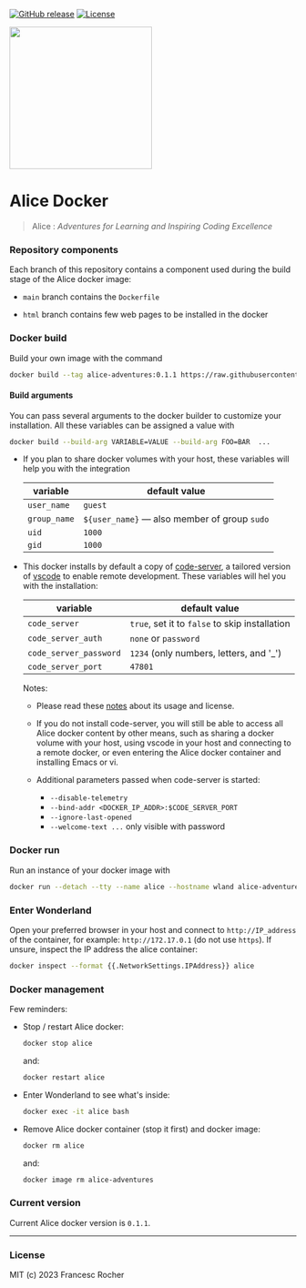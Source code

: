 [![GitHub release](https://img.shields.io/github/release/alice-adventures/docker.svg)](https://github.com/alice-adventures/docker/releases/latest)
[![License](https://img.shields.io/github/license/alice-adventures/docker.svg?color=blue)](https://github.com/alice-adventures/docker/blob/master/LICENSE)

<img src="https://raw.githubusercontent.com/wiki/alice-adventures/Alice/Alice_Adventures.png" width="250" />

# Alice Docker

> Alice : _Adventures for Learning and Inspiring Coding Excellence_


### Repository components

Each branch of this repository contains a component used during the build stage
of the Alice docker image:

  * `main` branch contains the `Dockerfile`

  * `html` branch contains few web pages to be installed in the docker


### Docker build

Build your own image with the command

```sh
docker build --tag alice-adventures:0.1.1 https://raw.githubusercontent.com/alice-adventures/docker/main/Dockerfile
```

#### Build arguments

You can pass several arguments to the docker builder to customize your
installation. All these variables can be assigned a value with

```sh
docker build --build-arg VARIABLE=VALUE --build-arg FOO=BAR  ...
```

  * If you plan to share docker volumes with your host, these variables will
    help you with the integration

    | variable     | default value                                |
    |--------------|----------------------------------------------|
    | `user_name`  | `guest`                                      |
    | `group_name` | `${user_name}` — also member of group `sudo` |
    | `uid`        | `1000`                                       |
    | `gid`        | `1000`                                       |

  * This docker installs by default  a copy of
    [code-server](https://code.visualstudio.com/docs/remote/vscode-server), a
    tailored version of [vscode](https://code.visualstudio.com/) to enable
    remote development. These variables will hel you with the installation:

    | variable               | default value                                  |
    |------------------------|------------------------------------------------|
    | `code_server`          | `true`, set it to `false` to skip installation |
    | `code_server_auth`     | `none` or `password`                           |
    | `code_server_password` | `1234`    (only numbers, letters, and '_')     |
    | `code_server_port`     | `47801`                                        |

    Notes:

      + Please read these
        [notes](https://code.visualstudio.com/docs/remote/vscode-server#_common-questions)
        about its usage and license.

      * If you do not install code-server, you will still be able to access all
        Alice docker content by other means, such as sharing a docker volume
        with your host, using vscode in your host and connecting to a remote
        docker, or even entering the Alice docker container and installing Emacs
        or vi.

      * Additional parameters passed when code-server is started:

        + `--disable-telemetry`
        + `--bind-addr <DOCKER_IP_ADDR>:$CODE_SERVER_PORT`
        + `--ignore-last-opened`
        + `--welcome-text ...` only visible with password


### Docker run

Run an instance of your docker image with

```sh
docker run --detach --tty --name alice --hostname wland alice-adventures:0.1.1
```


### Enter Wonderland

Open your preferred browser in your host and connect to `http://IP_address`
of the container, for example: `http://172.17.0.1` (do not use `https`). If
unsure, inspect the IP address the alice container:

```sh
docker inspect --format {{.NetworkSettings.IPAddress}} alice
```


### Docker management

Few reminders:

  * Stop / restart Alice docker:

    ```sh
    docker stop alice
    ```

    and:

    ```sh
    docker restart alice
    ```

  * Enter Wonderland to see what's inside:

    ```sh
    docker exec -it alice bash
    ```

  * Remove Alice docker container (stop it first) and docker image:

    ```sh
    docker rm alice
    ```

    and:

    ```sh
    docker image rm alice-adventures
    ```



### Current version

Current Alice docker version is `0.1.1`.


---
### License
MIT (c) 2023 Francesc Rocher
